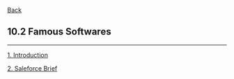[Back](../../README.md)

## 10.2 Famous Softwares

<hr>

[1. Introduction](1_Introduction.md)

[2. Saleforce Brief](2_SalesforceBrief.md)
